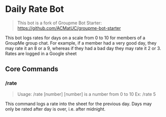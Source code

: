 # Daily Rate Bot
> This bot is a fork of Groupme Bot Starter: https://github.com/ACMatUC/groupme-bot-starter

This bot logs rates for days on a scale from 0 to 10 for members of a GroupMe group chat. For example, if a member had a very good day, they may rate it an 8 or a 9, whereas if they had a bad day they may rate it 2 or 3. Rates are logged in a Google sheet

## Core Commands

### /rate

> Usage: /rate [number]
> [number] is a number from 0 to 10
> Ex: /rate 5

This command logs a rate into the sheet for the previous day. Days may only be rated after day is over, i.e. after midnight.

